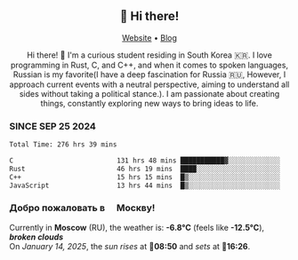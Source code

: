 <h2 align="center">👋 Hi there!</h2>
<p align="center">
  <a href="https://urdekcah.ru">Website</a> •
  <a href="https://urdekcah.blog">Blog</a>
</p>

<p align="center">
  Hi there! 👋 I'm a curious student residing in South Korea 🇰🇷. I love programming in Rust, C, and C++, and when it comes to spoken languages, Russian is my favorite(I have a deep fascination for Russia 🇷🇺, However, I approach current events with a neutral perspective, aiming to understand all sides without taking a political stance.). I am passionate about creating things, constantly exploring new ways to bring ideas to life.
</p>

### SINCE SEP 25 2024
<!--START_SECTION:waka-->
<!--LAST_WAKA_UPDATE:2025-01-13 18:30:17-->
```txt
Total Time: 276 hrs 39 mins

C                          131 hrs 48 mins ███████████▓░░░░░░░░░░░░░   46.23 %
Rust                       46 hrs 19 mins  ████░░░░░░░░░░░░░░░░░░░░░   16.25 %
C++                        15 hrs 15 mins  █▒░░░░░░░░░░░░░░░░░░░░░░░   05.35 %
JavaScript                 13 hrs 44 mins  █▒░░░░░░░░░░░░░░░░░░░░░░░   04.82 %
```
<!--END_SECTION:waka-->

<h3>Добро пожаловать в <img src="https://cdn-icons-png.flaticon.com/512/197/197408.png" width="13"/> Москву!</h3>

<!--START_SECTION:weather:moscow-->
<!--LAST_WEATHER_UPDATE:2025-01-14 03:21:00-->
Currently in **Moscow** (RU), the weather is: **-6.8°C** (feels like **-12.5°C**), ***broken clouds***<br/>
On *January 14, 2025*, the *sun rises* at 🌅**08:50** and *sets* at 🌇**16:26**.
<!--END_SECTION:weather-->
